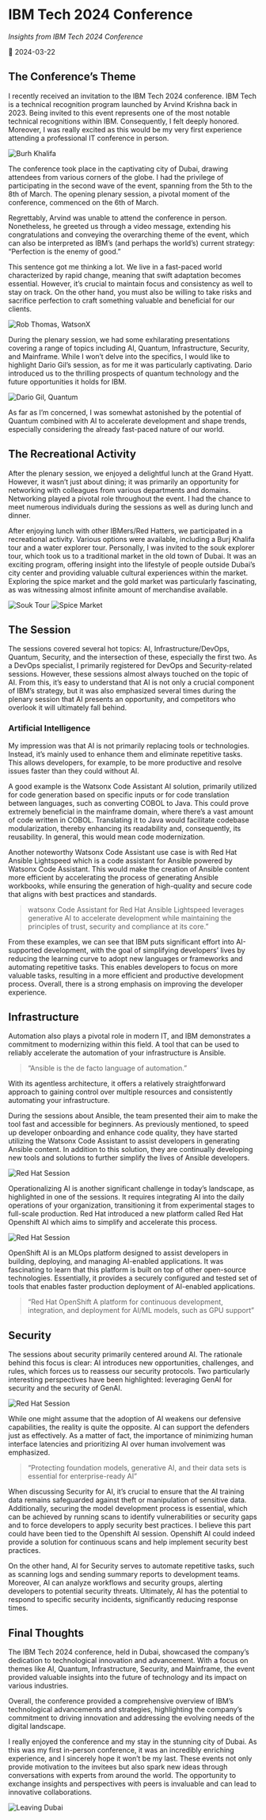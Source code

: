 # IBM Tech 2024 Conference

_Insights from IBM Tech 2024 Conference_

📅 2024-03-22

## The Conference’s Theme

I recently received an invitation to the IBM Tech 2024 conference. IBM Tech is a technical recognition program launched by Arvind Krishna back in 2023. Being invited to this event represents one of the most notable technical recognitions within IBM. Consequently, I felt deeply honored. Moreover, I was really excited as this would be my very first experience attending a professional IT conference in person.

![Burh Khalifa](./images/burj_khalifa.png)

The conference took place in the captivating city of Dubai, drawing attendees from various corners of the globe. I had the privilege of participating in the second wave of the event, spanning from the 5th to the 8th of March. The opening plenary session, a pivotal moment of the conference, commenced on the 6th of March.

Regrettably, Arvind was unable to attend the conference in person. Nonetheless, he greeted us through a video message, extending his congratulations and conveying the overarching theme of the event, which can also be interpreted as IBM’s (and perhaps the world’s) current strategy: “Perfection is the enemy of good.”

This sentence got me thinking a lot. We live in a fast-paced world characterized by rapid change, meaning that swift adaptation becomes essential. However, it’s crucial to maintain focus and consistency as well to stay on track. On the other hand, you must also be willing to take risks and sacrifice perfection to craft something valuable and beneficial for our clients.

![Rob Thomas, WatsonX](./images/rob_thomas_watsonx.png)

During the plenary session, we had some exhilarating presentations covering a range of topics including AI, Quantum, Infrastructure, Security, and Mainframe. While I won’t delve into the specifics, I would like to highlight Dario Gil’s session, as for me it was particularly captivating. Dario introduced us to the thrilling prospects of quantum technology and the future opportunities it holds for IBM.

![Dario Gil, Quantum](./images/dario_gil_quantum.png)

As far as I’m concerned, I was somewhat astonished by the potential of Quantum combined with AI to accelerate development and shape trends, especially considering the already fast-paced nature of our world.

## The Recreational Activity

After the plenary session, we enjoyed a delightful lunch at the Grand Hyatt. However, it wasn’t just about dining; it was primarily an opportunity for networking with colleagues from various departments and domains. Networking played a pivotal role throughout the event. I had the chance to meet numerous individuals during the sessions as well as during lunch and dinner.

After enjoying lunch with other IBMers/Red Hatters, we participated in a recreational activity. Various options were available, including a Burj Khalifa tour and a water explorer tour. Personally, I was invited to the souk explorer tour, which took us to a traditional market in the old town of Dubai. It was an exciting program, offering insight into the lifestyle of people outside Dubai’s city center and providing valuable cultural experiences within the market. Exploring the spice market and the gold market was particularly fascinating, as was witnessing almost infinite amount of merchandise available.

![Souk Tour](./images/souk_tour.png)
![Spice Market](./images/spice_market.png)

## The Session

The sessions covered several hot topics: AI, Infrastructure/DevOps, Quantum, Security, and the intersection of these, especially the first two. As a DevOps specialist, I primarily registered for DevOps and Security-related sessions. However, these sessions almost always touched on the topic of AI. From this, it’s easy to understand that AI is not only a crucial component of IBM’s strategy, but it was also emphasized several times during the plenary session that AI presents an opportunity, and competitors who overlook it will ultimately fall behind.

### Artificial Intelligence

My impression was that AI is not primarily replacing tools or technologies. Instead, it’s mainly used to enhance them and eliminate repetitive tasks. This allows developers, for example, to be more productive and resolve issues faster than they could without AI.

A good example is the Watsonx Code Assistant AI solution, primarily utilized for code generation based on specific inputs or for code translation between languages, such as converting COBOL to Java. This could prove extremely beneficial in the mainframe domain, where there’s a vast amount of code written in COBOL. Translating it to Java would facilitate codebase modularization, thereby enhancing its readability and, consequently, its reusability. In general, this would mean code modernization.

Another noteworthy Watsonx Code Assistant use case is with Red Hat Ansible Lightspeed which is a code assistant for Ansible powered by Watsonx Code Assistant. This would make the creation of Ansible content more efficient by accelerating the process of generating Ansible workbooks, while ensuring the generation of high-quality and secure code that aligns with best practices and standards.

> watsonx Code Assistant for Red Hat Ansible Lightspeed leverages generative AI to accelerate development while maintaining the principles of trust, security and compliance at its core.”

From these examples, we can see that IBM puts significant effort into AI-supported development, with the goal of simplifying developers’ lives by reducing the learning curve to adopt new languages or frameworks and automating repetitive tasks. This enables developers to focus on more valuable tasks, resulting in a more efficient and productive development process. Overall, there is a strong emphasis on improving the developer experience.

## Infrastructure

Automation also plays a pivotal role in modern IT, and IBM demonstrates a commitment to modernizing within this field. A tool that can be used to reliably accelerate the automation of your infrastructure is Ansible.

> “Ansible is the de facto language of automation.”

With its agentless architecture, it offers a relatively straightforward approach to gaining control over multiple resources and consistently automating your infrastructure.

During the sessions about Ansible, the team presented their aim to make the tool fast and accessible for beginners. As previously mentioned, to speed up developer onboarding and enhance code quality, they have started utilizing the Watsonx Code Assistant to assist developers in generating Ansible content. In addition to this solution, they are continually developing new tools and solutions to further simplify the lives of Ansible developers.

![Red Hat Session](./images/rh_session1.png)

Operationalizing AI is another significant challenge in today’s landscape, as highlighted in one of the sessions. It requires integrating AI into the daily operations of your organization, transitioning it from experimental stages to full-scale production. Red Hat introduced a new platform called Red Hat Openshift AI which aims to simplify and accelerate this process.

![Red Hat Session](./images/rh_session2.png)

OpenShift AI is an MLOps platform designed to assist developers in building, deploying, and managing AI-enabled applications. It was fascinating to learn that this platform is built on top of other open-source technologies. Essentially, it provides a securely configured and tested set of tools that enables faster production deployment of AI-enabled applications.

> “Red Hat OpenShift A platform for continuous development, integration, and deployment for AI/ML models, such as GPU support”

## Security

The sessions about security primarily centered around AI. The rationale behind this focus is clear: AI introduces new opportunities, challenges, and rules, which forces us to reassess our security protocols. Two particularly interesting perspectives have been highlighted: leveraging GenAI for security and the security of GenAI.

![Red Hat Session](./images/rh_session3.png)

While one might assume that the adoption of AI weakens our defensive capabilities, the reality is quite the opposite. AI can support the defenders just as effectively. As a matter of fact, the importance of minimizing human interface latencies and prioritizing AI over human involvement was emphasized.

> “Protecting foundation models, generative AI, and their data sets is essential for enterprise-ready AI”

When discussing Security for AI, it’s crucial to ensure that the AI training data remains safeguarded against theft or manipulation of sensitive data. Additionally, securing the model development process is essential, which can be achieved by running scans to identify vulnerabilities or security gaps and to force developers to apply security best practices. I believe this part could have been tied to the Openshift AI session. Openshift AI could indeed provide a solution for continuous scans and help implement security best practices.

On the other hand, AI for Security serves to automate repetitive tasks, such as scanning logs and sending summary reports to development teams. Moreover, AI can analyze workflows and security groups, alerting developers to potential security threats. Ultimately, AI has the potential to respond to specific security incidents, significantly reducing response times.

## Final Thoughts

The IBM Tech 2024 conference, held in Dubai, showcased the company’s dedication to technological innovation and advancement. With a focus on themes like AI, Quantum, Infrastructure, Security, and Mainframe, the event provided valuable insights into the future of technology and its impact on various industries.

Overall, the conference provided a comprehensive overview of IBM’s technological advancements and strategies, highlighting the company’s commitment to driving innovation and addressing the evolving needs of the digital landscape.

I really enjoyed the conference and my stay in the stunning city of Dubai. As this was my first in-person conference, it was an incredibly enriching experience, and I sincerely hope it won’t be my last. These events not only provide motivation to the invitees but also spark new ideas through conversations with experts from around the world. The opportunity to exchange insights and perspectives with peers is invaluable and can lead to innovative collaborations.

![Leaving Dubai](./images/leaving_dubai.png)
